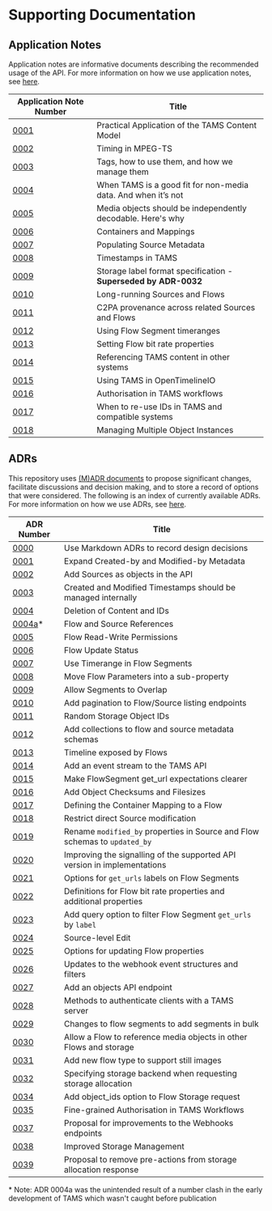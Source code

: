 # Supporting Documentation

## Application Notes

Application notes are informative documents describing the recommended usage of the API.
For more information on how we use application notes, see [here](./appnotes/README.md).

| Application Note Number                                              | Title                                                           |
| -------------------------------------------------------------------- | --------------------------------------------------------------- |
| [0001](./appnotes/0001-multi-mono-essence-flows-sources.md)          | Practical Application of the TAMS Content Model                 |
| [0002](./appnotes/0002-Timing-in-MPEG-TS.md)                         | Timing in MPEG-TS                                               |
| [0003](./appnotes/0003-tag-names.md)                                 | Tags, how to use them, and how we manage them                   |
| [0004](./appnotes/0004-tams-for-data.md)                             | When TAMS is a good fit for non-media data. And when it’s not   |
| [0005](./appnotes/0005-indepentent-segments.md)                      | Media objects should be independently decodable. Here's why     |
| [0006](./appnotes/0006-containers-and-mappings.md)                   | Containers and Mappings                                         |
| [0007](./appnotes/0007-populating-source-metadata.md)                | Populating Source Metadata                                      |
| [0008](./appnotes/0008-timestamps-in-TAMS.md)                        | Timestamps in TAMS                                              |
| [0009](./appnotes/0009-storage-label-format.md)                      | Storage label format specification - **Superseded by ADR-0032** |
| [0010](./appnotes/0010-long-running-sources-and-flows.md)            | Long-running Sources and Flows                                  |
| [0011](./appnotes/0011-c2pa.md)                                      | C2PA provenance across related Sources and Flows                |
| [0012](./appnotes/0012-using-flow-segment-timeranges.md)             | Using Flow Segment timeranges                                   |
| [0013](./appnotes/0013-setting-flow-bit-rate-properties.md)          | Setting Flow bit rate properties                                |
| [0014](./appnotes/0014-referencing-tams-content-in-other-systems.md) | Referencing TAMS content in other systems                       |
| [0015](./appnotes/0015-using-tams-in-opentimelineio.md)              | Using TAMS in OpenTimelineIO                                    |
| [0016](./appnotes/0016-authorisation-in-tams-workflows.md)           | Authorisation in TAMS workflows                                 |
| [0017](./appnotes/0017-reuse-of-ids.md)                              | When to re-use IDs in TAMS and compatible systems               |
| [0018](./appnotes/0018-managing-multiple-object-instances.md)        | Managing Multiple Object Instances                              |

## ADRs

This repository uses [(M)ADR documents](https://adr.github.io/madr/) to propose significant changes, facilitate discussions and decision making, and to store a record of options that were considered.
The following is an index of currently available ADRs.
For more information on how we use ADRs, see [here](./adr/README.md).

| ADR Number                                                         | Title                                                                      |
| ------------------------------------------------------------------ | -------------------------------------------------------------------------- |
| [0000](./adr/0000-use-markdown-adrs-to-record-design-decisions.md) | Use Markdown ADRs to record design decisions                               |
| [0001](./adr/0001-expand-created-modified-metadata.md)             | Expand Created-by and Modified-by Metadata                                 |
| [0002](./adr/0002-add-sources-to-api.md)                           | Add Sources as objects in the API                                          |
| [0003](./adr/0003-item-timestamps-managed-internally.md)           | Created and Modified Timestamps should be managed internally               |
| [0004](./adr/0004-content-deletion.md)                             | Deletion of Content and IDs                                                |
| [0004a](./adr/0004a-ancestry-relationships.md)*                    | Flow and Source References                                                 |
| [0005](./adr/0005-flow-read-write-permissions.md)                  | Flow Read-Write Permissions                                                |
| [0006](./adr/0006-flow-status.md)                                  | Flow Update Status                                                         |
| [0007](./adr/0007-use-timerange-in-flow-segments.md)               | Use Timerange in Flow Segments                                             |
| [0008](./adr/0008-move-flow-parameters-into-a-sub-property.md)     | Move Flow Parameters into a sub-property                                   |
| [0009](./adr/0009-allow-segment-overlap.md)                        | Allow Segments to Overlap                                                  |
| [0010](./adr/0010-pagination-of-listing-endpoints.md)              | Add pagination to Flow/Source listing endpoints                            |
| [0011](./adr/0011-random-storage-object-ids.md)                    | Random Storage Object IDs                                                  |
| [0012](./adr/0012-add-flow-collections.md)                         | Add collections to flow and source metadata schemas                        |
| [0013](./adr/0013-timeline-exposed-by-flows.md)                    | Timeline exposed by Flows                                                  |
| [0014](./adr/0014-add-event-stream.md)                             | Add an event stream to the TAMS API                                        |
| [0015](./adr/0015-flow-segment-get-url-expectations.md)            | Make FlowSegment get_url expectations clearer                              |
| [0016](./adr/0016-checksums-and-filesize.md)                       | Add Object Checksums and Filesizes                                         |
| [0017](./adr/0017-container-mapping.md)                            | Defining the Container Mapping to a Flow                                   |
| [0018](./adr/0018-restrict-direct-source-modification.md)          | Restrict direct Source modification                                        |
| [0019](./adr/0019-consolidate-modified-updated-terms.md)           | Rename `modified_by` properties in Source and Flow schemas to `updated_by` |
| [0020](./adr/0020-version-signalling.md)                           | Improving the signalling of the supported API version in implementations   |
| [0021](./adr/0021-storage-label-format.md)                         | Options for `get_urls` labels on Flow Segments                             |
| [0022](./adr/0022-flow-bit-rate-properties.md)                     | Definitions for Flow bit rate properties and additional properties         |
| [0023](./adr/0023-filter-segment-get-urls.md)                      | Add query option to filter Flow Segment `get_urls` by `label`              |
| [0024](./adr/0024-source-level-edit.md)                            | Source-level Edit                                                          |
| [0025](./adr/0025-flow-property-updates.md)                        | Options for updating Flow properties                                       |
| [0026](./adr/0026-updated-webhook-events-and-filters.md)           | Updates to the webhook event structures and filters                        |
| [0027](./adr/0027-add-objects-api-endpoint.md)                     | Add an objects API endpoint                                                |
| [0028](./adr/0028-authentication-methods.md)                       | Methods to authenticate clients with a TAMS server                         |
| [0029](./adr/0029-bulk-flow-segments.md)                           | Changes to flow segments to add segments in bulk                           |
| [0030](./adr/0030-allow-external-media-objects.md)                 | Allow a Flow to reference media objects in other Flows and storage         |
| [0031](./adr/0031-flow-image-support.md)                           | Add new flow type to support still images                                  |
| [0032](./adr/0032-specifying-storage-backend.md)                   | Specifying storage backend when requesting storage allocation              |
| [0034](./adr/0034-storage-allow-object_ids.md)                     | Add object_ids option to Flow Storage request                              |
| [0035](./adr/0035-fine-grained-auth.md)                            | Fine-grained Authorisation in TAMS Workflows                               |
| [0037](./adr/0037-improve-webhooks.md)                             | Proposal for improvements to the Webhooks endpoints                        |
| [0038](./adr/0038-improved-storage-management.md)                  | Improved Storage Management                                                |
| [0039](./adr/0039-remove-pre-actions.md)                           | Proposal to remove pre-actions from storage allocation response            |

\* Note: ADR 0004a was the unintended result of a number clash in the early development of TAMS which wasn't caught before publication
